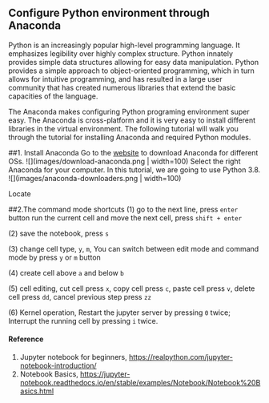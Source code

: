 ## Configure Python environment through Anaconda
Python is an increasingly popular high-level programming language. It emphasizes legibility over highly complex structure. Python innately provides simple data structures allowing for easy data manipulation. Python provides a simple approach to object-oriented programming, which in turn allows for intuitive programming, and has resulted in a large user community that has created numerous libraries that extend the basic capacities of the language.

The Anaconda makes configuring Python programing environment super easy. The Anaconda is cross-platform and it is very easy to install different libraries in the virtual environment. The following tutorial will walk you through the tutorial for installing Anaconda and required Python modules.

##1. Install Anaconda
Go to the [website](https://www.anaconda.com/products/individual) to download Anaconda for different OSs. 
![](images/download-anaconda.png | width=100)
Select the right Anaconda for your computer. In this tutorial, we are going to use Python 3.8. 
![](images/anaconda-downloaders.png  | width=100)

Locate

##2.The command mode shortcuts
(1) go to the next line, press `enter` button
run the current cell and move the next cell, press `shift + enter`

(2) save the notebook, press `s`

(3) change cell type, `y`, `m`, You can switch between edit mode and command mode by press `y` or `m` button

(4) create cell above `a` and below `b`

(5) cell editing, cut cell press `x`, copy cell press `c`, paste cell press `v`, delete cell press `dd`, cancel previous step press `zz`

(6) Kernel operation, Restart the jupyter server by pressing `0` twice; Interrupt the running cell by pressing `i` twice.

#### Reference
1. Jupyter notebook for beginners, https://realpython.com/jupyter-notebook-introduction/
2. Notebook Basics, https://jupyter-notebook.readthedocs.io/en/stable/examples/Notebook/Notebook%20Basics.html
